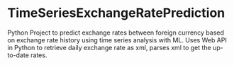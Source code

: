 # TimeSeriesExchangeRatePrediction

Python Project to predict exchange rates between foreign currency based on exchange rate history using time series analysis with ML.
Uses Web API in Python to retrieve daily exchange rate as xml, parses xml to get the up-to-date rates. 
